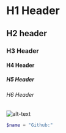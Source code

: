 # H1 Header
## H2 header
### H3 Header
#### H4 Header
##### H5 Header
###### H6 Header


![alt-text](https://octodex.github.com/images/yaktocat.png)


```php
$name = "Github:"
```
